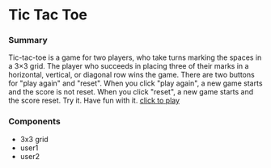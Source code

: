 # Tic Tac Toe

### Summary
Tic-tac-toe is a game for two players, who take turns marking the spaces in a 3×3 grid. The player who succeeds in placing three of their marks in a horizontal, vertical, or diagonal row wins the game. There are two buttons for "play again" and "reset". When you click "play again", a new game starts and the score is not reset. When you click "reset", a new game starts and the score reset. 
Try it. Have fun with it. [click to play](https://lenaone.github.io/Project1/)

### Components

- 3x3 grid
- user1
- user2
